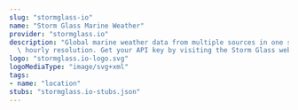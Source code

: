 ```yaml
---
slug: "stormglass-io"
name: "Storm Glass Marine Weather"
provider: "stormglass.io"
description: "Global marine weather data from multiple sources in one single API with\
  \ hourly resolution. Get your API key by visiting the Storm Glass web site."
logo: "stormglass.io-logo.svg"
logoMediaType: "image/svg+xml"
tags:
- name: "location"
stubs: "stormglass.io-stubs.json"
---
```

